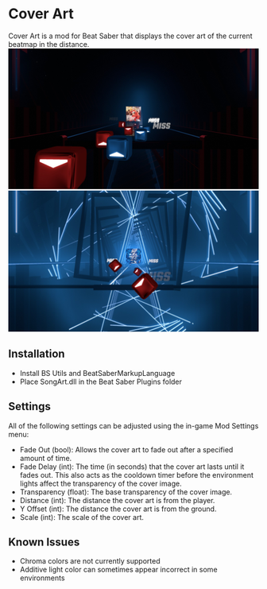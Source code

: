 # Cover Art
Cover Art is a mod for Beat Saber that displays the cover art of the current beatmap in the distance.
![Screenshot 1](SongArt/Screenshots/ss1.jpg)
![Screenshot 2](SongArt/Screenshots/ss2.jpg)

## Installation

- Install BS Utils and BeatSaberMarkupLanguage
- Place SongArt.dll in the Beat Saber Plugins folder

## Settings

All of the following settings can be adjusted using the in-game Mod Settings menu:
- Fade Out (bool): Allows the cover art to fade out after a specified amount of time.
- Fade Delay (int): The time (in seconds) that the cover art lasts until it fades out. This also acts as the cooldown timer before the environment lights affect the transparency of the cover image.
- Transparency (float): The base transparency of the cover image.
- Distance (int): The distance the cover art is from the player.
- Y Offset (int): The distance the cover art is from the ground.
- Scale (int): The scale of the cover art.

## Known Issues

- Chroma colors are not currently supported
- Additive light color can sometimes appear incorrect in some environments
